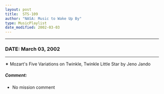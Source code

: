 ```yaml
---
layout: post
title:  STS-109
author: "NASA: Music to Wake Up By"
type: MusicPlaylist
date_modified: 2002-03-03
---
```


----
### DATE: March 03, 2002
----
✦ Mozart's Five Variations on Twinkle, Twinkle Little Star by Jeno Jando

##### Comment:
* No mission comment
